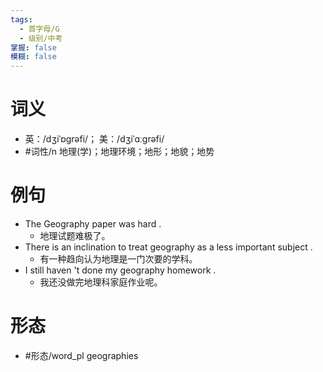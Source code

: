 ```yaml
---
tags:
  - 首字母/G
  - 级别/中考
掌握: false
模糊: false
---
```

# 词义
- 英：/dʒiˈɒɡrəfi/； 美：/dʒiˈɑːɡrəfi/
- #词性/n  地理(学)；地理环境；地形；地貌；地势
# 例句
- The Geography paper was hard .
	- 地理试题难极了。
- There is an inclination to treat geography as a less important subject .
	- 有一种趋向认为地理是一门次要的学科。
- I still haven 't done my geography homework .
	- 我还没做完地理科家庭作业呢。
# 形态
- #形态/word_pl geographies
